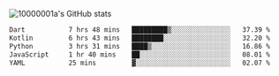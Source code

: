 ![10000001a's GitHub stats](https://github-readme-stats.vercel.app/api?username=10000001a&show_icons=true&theme=onedark&count_private=true)

<!-- [![Top Langs](https://github-readme-stats.vercel.app/api/top-langs/?username=10000001a&layout=compact&theme=onedark&langs_count=5)](https://github.com/anuraghazra/github-readme-stats) -->
<!--
**10000001a/10000001a** is a ✨ _special_ ✨ repository because its `README.md` (this file) appears on your GitHub profile.

Here are some ideas to get you started:

- 🔭 I’m currently working on ...
- 🌱 I’m currently learning ...
- 👯 I’m looking to collaborate on ...
- 🤔 I’m looking for help with ...
- 💬 Ask me about ...
- 📫 How to reach me: ...
- 😄 Pronouns: ...
- ⚡ Fun fact: ...
-->

<!--START_SECTION:waka-->

```txt
Dart           7 hrs 48 mins   █████████▒░░░░░░░░░░░░░░░   37.39 %
Kotlin         6 hrs 43 mins   ████████░░░░░░░░░░░░░░░░░   32.20 %
Python         3 hrs 31 mins   ████▒░░░░░░░░░░░░░░░░░░░░   16.86 %
JavaScript     1 hr 40 mins    ██░░░░░░░░░░░░░░░░░░░░░░░   08.01 %
YAML           25 mins         ▓░░░░░░░░░░░░░░░░░░░░░░░░   02.07 %
```

<!--END_SECTION:waka-->

